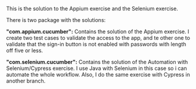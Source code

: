 This is the solution to the Appium exercise and the Selenium exercise.

There is two package with the solutions:

**"com.appium.cucumber":** Contains the solution of the Appium exercise. I create two test cases to validate the access to the app, and te other one to validate that the sign-in button is not enabled with passwords with length off five or less.

**"com.selenium.cucumber":** Contains the solution of the Automation with Selenium/Cypress exercise. I use Java with Selenium in this case so i can automate the whole workflow. Also, I do the same exercise with Cypress in another branch.
